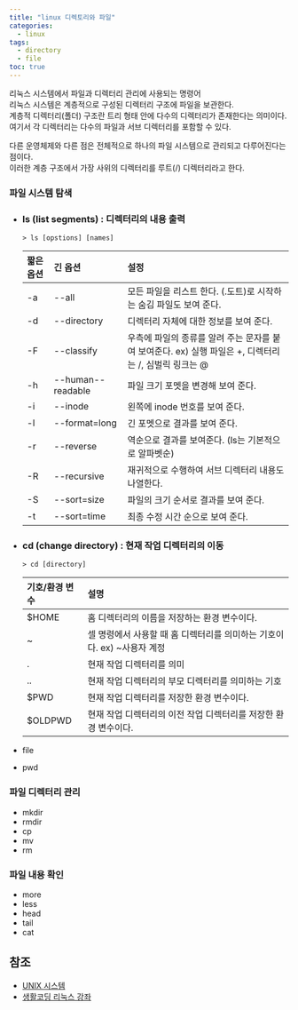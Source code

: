 ```yaml
---
title: "linux 디렉토리와 파일"
categories:
  - linux
tags:
  - directory
  - file
toc: true
---
```

리눅스 시스템에서 파일과 디렉터리 관리에 사용되는 명령어  
리눅스 시스템은 계층적으로 구성된 디렉터리 구조에 파일을 보관한다.  
계층적 디렉터리(폴더) 구조란 트리 형태 안에 다수의 디렉터리가 존재한다는 의미이다.  
여기서 각 디렉터리는 다수의 파일과 서브 디렉터리를 포함할 수 있다.  

다른 운영체제와 다른 점은 전체적으로 하나의 파일 시스템으로 관리되고 다루어진다는 점이다.  
이러한 계층 구조에서 가장 사위의 디렉터리를 루트(/) 디렉터리라고 한다.  

### 파일 시스템 탐색
- ### ls (list segments) : 디렉터리의 내용 출력
    ```shell
    > ls [opstions] [names]
    ```
    
    | 짧은 옵션 | 긴 옵션              | 설정                                                              |
    |:------|:------------------|:----------------------------------------------------------------|
    | -a    | --all             | 모든 파일을 리스트 한다. (.도트)로 시작하는 숨김 파일도 보여 준다.                        |
    | -d    | --directory       | 디렉터리 자체에 대한 정보를 보여 준다.                                          |
    | -F    | --classify        | 우측에 파일의 종류를 알려 주는 문자를 붙여 보여준다. ex) 실행 파일은 +, 디렉터리는 /, 심벌릭 링크는 @ |
    | -h    | --human--readable | 파일 크기 포멧을 변경해 보여 준다.                                            |
    | -i    | --inode           | 왼쪽에 inode 번호를 보여 준다.                                            |
    | -l    | --format=long     | 긴 포멧으로 결과를 보여 준다.                                               |
    | -r    | --reverse         | 역순으로 결과를 보여준다. (ls는 기본적으로 알파벳순)                                 |
    | -R    | --recursive       | 재귀적으로 수행하여 서브 디렉터리 내용도 나열한다.                                    |
    | -S    | --sort=size       | 파일의 크기 순서로 결과를 보여 준다.                                           |
    | -t    | --sort=time       | 최종 수정 시간 순으로 보여 준다.                                             |

- ### cd (change directory) : 현재 작업 디렉터리의 이동
    ```shell
    > cd [directory]
    ```
    | 기호/환경 변수 | 설명                                          |
    |:---------|:--------------------------------------------|
    | $HOME    | 홈 디렉터리의 이름을 저장하는 환경 변수이다.                   |
    | ~        | 셀 명령에서 사용할 때 홈 디렉터리를 의미하는 기호이다. ex) ~사용자 계정 |
    | .        | 현재 작업 디렉터리를 의미                              |
    | ..       | 현재 작업 디렉터리의 부모 디렉터리를 의미하는 기호                |
    | $PWD     | 현재 작업 디렉터리를 저장한 환경 변수이다.                    |
    | $OLDPWD  | 현재 작업 디렉터리의 이전 작업 디렉터리를 저장한 환경 변수이다.        |
- file
- pwd

### 파일 디렉터리 관리
- mkdir
- rmdir
- cp
- mv
- rm

### 파일 내용 확인
- more
- less
- head
- tail
- cat

## 참조
- [UNIX 시스템](http://www.yes24.com/Product/Goods/86687341)
- [생활코딩 리눅스 강좌](https://www.inflearn.com/course/생활코딩-리눅스-강좌)
